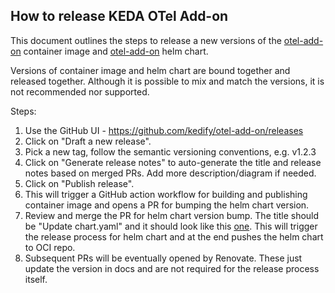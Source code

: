 ## How to release KEDA OTel Add-on

This document outlines the steps to release a new versions of the [otel-add-on](https://github.com/kedify/otel-add-on/pkgs/container/otel-add-on) container image and [otel-add-on](https://github.com/kedify/otel-add-on/pkgs/container/charts%2Fotel-add-on) helm chart.

Versions of container image and helm chart are bound together and released together. Although it is possible to mix and match the versions, it is not recommended nor supported.

Steps:
1. Use the GitHub UI - https://github.com/kedify/otel-add-on/releases
1. Click on "Draft a new release".
1. Pick a new tag, follow the semantic versioning conventions, e.g. v1.2.3
1. Click on "Generate release notes" to auto-generate the title and release notes based on merged PRs. Add more description/diagram if needed.
1. Click on "Publish release".
1. This will trigger a GitHub action workflow for building and publishing container image and opens a PR for bumping the helm chart version.
1. Review and merge the PR for helm chart version bump. The title should be "Update chart.yaml" and it should look like this [one](https://github.com/kedify/otel-add-on/pull/160). This will trigger the release process for helm chart and at the end pushes the helm chart to OCI repo.
1. Subsequent PRs will be eventually opened by Renovate. These just update the version in docs and are not required for the release process itself.
